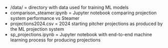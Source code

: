 - /data/ = directory with data used for training ML models
- comparison_steamer.ipynb  = Jupyter notebook comparing projection system performance vs Steamer
- projections2024.csv = 2024 starting pitcher projections as produced by the ML projection system
- sp_projections.ipynb = Jupyter notebook with end-to-end machine learning process for producing projections
